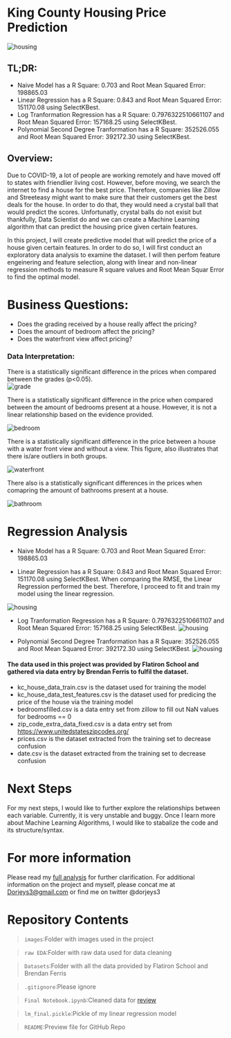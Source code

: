 # King County Housing Price Prediction

![housing](./images/HOUSING-IMAGE.png)

## TL;DR:
- Naive Model has a R Square:  0.703 and Root Mean Squared Error:  198865.03
- Linear Regression has a R Square:  0.843 and Root Mean Squared Error:  151170.08 using SelectKBest. 
- Log Tranformation Regression has a R Square:  0.7976322510661107 and Root Mean Squared Error: 157168.25 using SelectKBest. 
- Polynomial Second Degree Tranformation has a R Square: 352526.055 and Root Mean Squared Error: 392172.30 using SelectKBest.

## Overview: 
 Due to COVID-19, a lot of people are working remotely and have moved off to states with friendlier living cost. However, before moving, we search the internet to find a house for the best price. Therefore, companies like Zillow and Streeteasy might want to make sure that their customers get the best deals for the house. In order to do that, they would need a crystal ball that would predict the scores. Unfortunatly, crystal balls do not exisit but thankfully, Data Scientist do and we can create a Machine Learning algorithm that can predict the housing price given certain features. 

In this project, I will create predictive model that will predict the price of a house given certain features. In order to do so, I will first conduct an exploratory data analysis to examine the dataset. I will then perfom feature engeinering and feature selection, along with linear and non-linear regression methods to measure R square values and Root Mean Squar Error to find the optimal model.   


# Business Questions: 
- Does the grading received by a house really affect the pricing? 
- Does the amount of bedroom affect the pricing? 
- Does the waterfront view affect pricing? 

### Data Interpretation:
There is a statistically significant difference in the prices when compared between the grades (p<0.05).  
![grade](./images/grade_vs_price.png)

There is a statistically significant difference in the price when compared between the amount of bedrooms present at a house. However, it is not a linear relationship based on the evidence provided. 

![bedroom](./images/bedroom_vs_price.png)

There is a statistically significant difference in the price between a house with a water front view and without a view. This figure, also illustrates that there is/are outliers in both groups. 

![waterfront](./images/waterfron_vs_price.png)

There also is a statistically significant differences in the prices when comapring the amount of bathrooms present at a house.

![bathroom](./images/bathroom_vs_price.png)

# Regression Analysis
- Naive Model has a R Square: 0.703 and Root Mean Squared Error: 198865.03

- Linear Regression has a R Square: 0.843 and Root Mean Squared Error: 151170.08 using SelectKBest. When comparing the RMSE, the Linear Regression performed the best. Therefore, I proceed to fit and train my model using the linear regression. 

![housing](./images/LR.png)

- Log Tranformation Regression has a R Square: 0.7976322510661107 and Root Mean Squared Error: 157168.25 using SelectKBest. 
![housing](./images/Log.png)

- Polynomial Second Degree Tranformation has a R Square: 352526.055 and Root Mean Squared Error: 392172.30 using SelectKBest.
![housing](./images/poly.png)



#### The data used in this project was provided by Flatiron School and gathered via data entry by Brendan Ferris to fulfil the dataset. 
- kc_house_data_train.csv is the dataset used for training the model
- kc_house_data_test_features.csv is the dataset used for predicing the price of the house via the training model
- bedroomsfilled.csv is a data entry set from zillow to fill out NaN values for bedrooms == 0 
- zip_code_extra_data_fixed.csv is a data entry set from https://www.unitedstateszipcodes.org/ 
- prices.csv is the dataset extracted from the training set to decrease confusion
- date.csv is the dataset extracted from the training set to decrease confusion



# Next Steps
For my next steps, I would like to further explore the relationships between each variable.
Currently, it is very unstable and buggy. Once I learn more about Machine Learning Algorithms, I would like to stabalize the code and its structure/syntax.



# For more information
Please read my [full analysis](https://github.com/dorjeys3/King_County_Real_Estate/blob/master/Final%20Notebook.ipynb) for further clarification. 
For additional information on the project and myself, please concat me at Dorjeys3@gmail.com or find me on twitter @dorjeys3 


# Repository Contents 
>`images`:Folder with images used in the project

>`raw EDA`:Folder with raw data used for data cleaning

>`Datasets`:Folder with all the data provided by Flatiron School and Brendan Ferris

>`.gitignore`:Please ignore

>`Final Notebook.ipynb`:Cleaned data for [review](https://github.com/dorjeys3/Movies-Analysis/blob/master/Microsoft%20Movie%20Analysis.ipynb)

>`lm_final.pickle`:Pickle of my linear regression model

>`README`:Preview file for GitHub Repo
